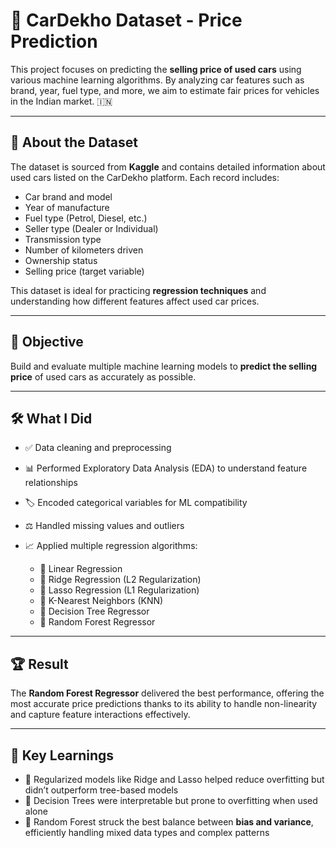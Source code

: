 # 🚗 CarDekho Dataset - Price Prediction

This project focuses on predicting the **selling price of used cars** using various machine learning algorithms. By analyzing car features such as brand, year, fuel type, and more, we aim to estimate fair prices for vehicles in the Indian market. 🇮🇳

---

## 📖 About the Dataset

The dataset is sourced from **Kaggle** and contains detailed information about used cars listed on the CarDekho platform. Each record includes:

- Car brand and model  
- Year of manufacture  
- Fuel type (Petrol, Diesel, etc.)
- Seller type (Dealer or Individual)  
- Transmission type  
- Number of kilometers driven  
- Ownership status  
- Selling price (target variable)  

This dataset is ideal for practicing **regression techniques** and understanding how different features affect used car prices.

---

## 🎯 Objective

Build and evaluate multiple machine learning models to **predict the selling price** of used cars as accurately as possible.

---

## 🛠️ What I Did

- ✅ Data cleaning and preprocessing  
- 📊 Performed Exploratory Data Analysis (EDA) to understand feature relationships  
- 🏷️ Encoded categorical variables for ML compatibility  
- ⚖️ Handled missing values and outliers  
- 📈 Applied multiple regression algorithms:

  - 📐 Linear Regression  
  - 🔵 Ridge Regression (L2 Regularization)  
  - 🔴 Lasso Regression (L1 Regularization)  
  - 📍 K-Nearest Neighbors (KNN)  
  - 🌳 Decision Tree Regressor  
  - 🌲 Random Forest Regressor  

---

## 🏆 Result

The **Random Forest Regressor** delivered the best performance, offering the most accurate price predictions thanks to its ability to handle non-linearity and capture feature interactions effectively.

---

## 📌 Key Learnings

- 🧩 Regularized models like Ridge and Lasso helped reduce overfitting but didn’t outperform tree-based models  
- 🌴 Decision Trees were interpretable but prone to overfitting when used alone  
- 🌲 Random Forest struck the best balance between **bias and variance**, efficiently handling mixed data types and complex patterns
